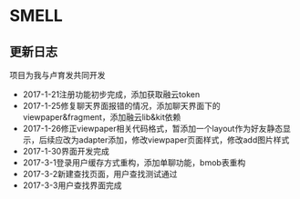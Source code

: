 # SMELL
## 更新日志
项目为我与卢育发共同开发
* 2017-1-21注册功能初步完成，添加获取融云token
* 2017-1-25修复聊天界面报错的情况，添加聊天界面下的viewpaper&fragment，添加融云lib&kit依赖
* 2017-1-26修正viewpaper相关代码格式，暂添加一个layout作为好友静态显示，后续应改为adapter添加，修改viewpaper页面样式，修改add图片样式
* 2017-1-30界面开发完成
* 2017-3-1登录用户缓存方式重构，添加单聊功能，bmob表重构
* 2017-3-2新建查找页面，用户查找测试通过
* 2017-3-3用户查找界面完成